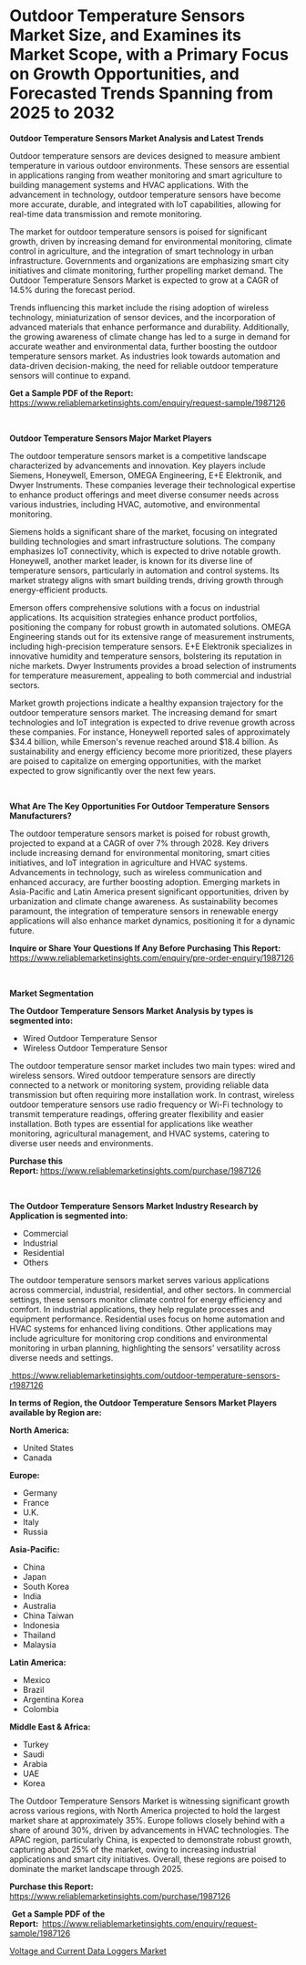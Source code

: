 <p><h1>Outdoor Temperature Sensors Market Size, and Examines its Market Scope, with a Primary Focus on Growth Opportunities, and Forecasted Trends Spanning from 2025 to 2032</h1></p><p><strong>Outdoor Temperature Sensors Market Analysis and Latest Trends</strong></p>
<p><p>Outdoor temperature sensors are devices designed to measure ambient temperature in various outdoor environments. These sensors are essential in applications ranging from weather monitoring and smart agriculture to building management systems and HVAC applications. With the advancement in technology, outdoor temperature sensors have become more accurate, durable, and integrated with IoT capabilities, allowing for real-time data transmission and remote monitoring.</p><p>The market for outdoor temperature sensors is poised for significant growth, driven by increasing demand for environmental monitoring, climate control in agriculture, and the integration of smart technology in urban infrastructure. Governments and organizations are emphasizing smart city initiatives and climate monitoring, further propelling market demand. The Outdoor Temperature Sensors Market is expected to grow at a CAGR of 14.5% during the forecast period. </p><p>Trends influencing this market include the rising adoption of wireless technology, miniaturization of sensor devices, and the incorporation of advanced materials that enhance performance and durability. Additionally, the growing awareness of climate change has led to a surge in demand for accurate weather and environmental data, further boosting the outdoor temperature sensors market. As industries look towards automation and data-driven decision-making, the need for reliable outdoor temperature sensors will continue to expand.</p></p>
<p><strong>Get a Sample PDF of the Report:&nbsp;</strong> <a href="https://www.reliablemarketinsights.com/enquiry/request-sample/1987126?utm_campaign=2450&utm_medium=2&utm_source=Github&utm_content=ia&utm_term=20022025&utm_id=outdoor-temperature-sensors">https://www.reliablemarketinsights.com/enquiry/request-sample/1987126</a></p>
<p>&nbsp;</p>
<p><strong>Outdoor Temperature Sensors Major Market Players</strong></p>
<p><p>The outdoor temperature sensors market is a competitive landscape characterized by advancements and innovation. Key players include Siemens, Honeywell, Emerson, OMEGA Engineering, E+E Elektronik, and Dwyer Instruments. These companies leverage their technological expertise to enhance product offerings and meet diverse consumer needs across various industries, including HVAC, automotive, and environmental monitoring.</p><p>Siemens holds a significant share of the market, focusing on integrated building technologies and smart infrastructure solutions. The company emphasizes IoT connectivity, which is expected to drive notable growth. Honeywell, another market leader, is known for its diverse line of temperature sensors, particularly in automation and control systems. Its market strategy aligns with smart building trends, driving growth through energy-efficient products.</p><p>Emerson offers comprehensive solutions with a focus on industrial applications. Its acquisition strategies enhance product portfolios, positioning the company for robust growth in automated solutions. OMEGA Engineering stands out for its extensive range of measurement instruments, including high-precision temperature sensors. E+E Elektronik specializes in innovative humidity and temperature sensors, bolstering its reputation in niche markets. Dwyer Instruments provides a broad selection of instruments for temperature measurement, appealing to both commercial and industrial sectors.</p><p>Market growth projections indicate a healthy expansion trajectory for the outdoor temperature sensors market. The increasing demand for smart technologies and IoT integration is expected to drive revenue growth across these companies. For instance, Honeywell reported sales of approximately $34.4 billion, while Emerson's revenue reached around $18.4 billion. As sustainability and energy efficiency become more prioritized, these players are poised to capitalize on emerging opportunities, with the market expected to grow significantly over the next few years.</p></p>
<p>&nbsp;</p>
<p><strong>What Are The Key Opportunities For Outdoor Temperature Sensors Manufacturers?</strong></p>
<p><p>The outdoor temperature sensors market is poised for robust growth, projected to expand at a CAGR of over 7% through 2028. Key drivers include increasing demand for environmental monitoring, smart cities initiatives, and IoT integration in agriculture and HVAC systems. Advancements in technology, such as wireless communication and enhanced accuracy, are further boosting adoption. Emerging markets in Asia-Pacific and Latin America present significant opportunities, driven by urbanization and climate change awareness. As sustainability becomes paramount, the integration of temperature sensors in renewable energy applications will also enhance market dynamics, positioning it for a dynamic future.</p></p>
<p><strong>Inquire or Share Your Questions If Any Before Purchasing This Report:</strong> <a href="https://www.reliablemarketinsights.com/enquiry/pre-order-enquiry/1987126?utm_campaign=2450&utm_medium=2&utm_source=Github&utm_content=ia&utm_term=20022025&utm_id=outdoor-temperature-sensors">https://www.reliablemarketinsights.com/enquiry/pre-order-enquiry/1987126</a></p>
<p>&nbsp;</p>
<p><strong>Market Segmentation</strong></p>
<p><strong>The Outdoor Temperature Sensors Market Analysis by types is segmented into:</strong></p>
<p><ul><li>Wired Outdoor Temperature Sensor</li><li>Wireless Outdoor Temperature Sensor</li></ul></p>
<p><p>The outdoor temperature sensor market includes two main types: wired and wireless sensors. Wired outdoor temperature sensors are directly connected to a network or monitoring system, providing reliable data transmission but often requiring more installation work. In contrast, wireless outdoor temperature sensors use radio frequency or Wi-Fi technology to transmit temperature readings, offering greater flexibility and easier installation. Both types are essential for applications like weather monitoring, agricultural management, and HVAC systems, catering to diverse user needs and environments.</p></p>
<p><strong>Purchase this Report:&nbsp;</strong><a href="https://www.reliablemarketinsights.com/purchase/1987126?utm_campaign=2450&utm_medium=2&utm_source=Github&utm_content=ia&utm_term=20022025&utm_id=outdoor-temperature-sensors">https://www.reliablemarketinsights.com/purchase/1987126</a></p>
<p>&nbsp;</p>
<p><strong>The Outdoor Temperature Sensors Market Industry Research by Application is segmented into:</strong></p>
<p><ul><li>Commercial</li><li>Industrial</li><li>Residential</li><li>Others</li></ul></p>
<p><p>The outdoor temperature sensors market serves various applications across commercial, industrial, residential, and other sectors. In commercial settings, these sensors monitor climate control for energy efficiency and comfort. In industrial applications, they help regulate processes and equipment performance. Residential uses focus on home automation and HVAC systems for enhanced living conditions. Other applications may include agriculture for monitoring crop conditions and environmental monitoring in urban planning, highlighting the sensors' versatility across diverse needs and settings.</p></p>
<p><a href="https://www.reliablemarketinsights.com/outdoor-temperature-sensors-r1987126?utm_campaign=2450&utm_medium=2&utm_source=Github&utm_content=ia&utm_term=20022025&utm_id=outdoor-temperature-sensors">&nbsp;https://www.reliablemarketinsights.com/outdoor-temperature-sensors-r1987126</a></p>
<p><strong>In terms of Region, the Outdoor Temperature Sensors Market Players available by Region are:</strong></p>
<p>
    <p> <strong> North America: </strong>
        <ul>
            <li>United States</li>
            <li>Canada</li>
        </ul>
        </p> 
    <p> <strong> Europe: </strong>
        <ul>
            <li>Germany</li>
            <li>France</li>
            <li>U.K.</li>
            <li>Italy</li>
            <li>Russia</li>
        </ul>
        </p> 
    <p> <strong> Asia-Pacific: </strong>
        <ul>
            <li>China</li>
            <li>Japan</li>
            <li>South Korea</li>
            <li>India</li>
            <li>Australia</li>
            <li>China Taiwan</li>
            <li>Indonesia</li>
            <li>Thailand</li>
            <li>Malaysia</li>
        </ul>
        </p> 
    <p> <strong> Latin America: </strong>
        <ul>
            <li>Mexico</li>
            <li>Brazil</li>
            <li>Argentina Korea</li>
            <li>Colombia</li>
        </ul>
        </p> 
    <p> <strong> Middle East & Africa: </strong>
        <ul>
            <li>Turkey</li>
            <li>Saudi</li>
            <li>Arabia</li>
            <li>UAE</li>
            <li>Korea</li>
        </ul>
    </p>
    </p>
<p><p>The Outdoor Temperature Sensors Market is witnessing significant growth across various regions, with North America projected to hold the largest market share at approximately 35%. Europe follows closely behind with a share of around 30%, driven by advancements in HVAC technologies. The APAC region, particularly China, is expected to demonstrate robust growth, capturing about 25% of the market, owing to increasing industrial applications and smart city initiatives. Overall, these regions are poised to dominate the market landscape through 2025.</p></p>
<p><strong>Purchase this Report: </strong><a href="https://www.reliablemarketinsights.com/purchase/1987126?utm_campaign=2450&utm_medium=2&utm_source=Github&utm_content=ia&utm_term=20022025&utm_id=outdoor-temperature-sensors">https://www.reliablemarketinsights.com/purchase/1987126</a></p>
<p>&nbsp;<strong>Get a Sample PDF of the Report:&nbsp;&nbsp;</strong><a href="https://www.reliablemarketinsights.com/enquiry/request-sample/1987126?utm_campaign=2450&utm_medium=2&utm_source=Github&utm_content=ia&utm_term=20022025&utm_id=outdoor-temperature-sensors">https://www.reliablemarketinsights.com/enquiry/request-sample/1987126</a></p>
<p><strong></strong></p>
<p><p><a href="https://github.com/yazminwollma30/Market-Research-Report-List-1/blob/main/voltage-and-current-data-loggers-market.md?utm_campaign=2450&utm_medium=2&utm_source=Github&utm_content=ia&utm_term=20022025&utm_id=outdoor-temperature-sensors">Voltage and Current Data Loggers Market</a></p></p>